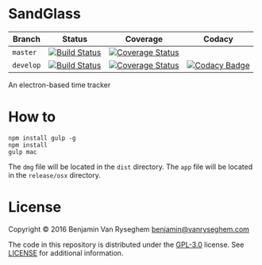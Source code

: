 # SandGlass

| Branch | Status | Coverage | Codacy |
--------|--------|--------|--------
| `master` | [![Build Status](https://travis-ci.org/BenjaminVanRyseghem/SandGlass.svg?branch=master)](https://travis-ci.org/BenjaminVanRyseghem/SandGlass)  | [![Coverage Status](https://coveralls.io/repos/github/BenjaminVanRyseghem/SandGlass/badge.svg?branch=master)](https://coveralls.io/github/BenjaminVanRyseghem/SandGlass?branch=master) |  |
| `develop` | [![Build Status](https://travis-ci.org/BenjaminVanRyseghem/SandGlass.svg?branch=develop)](https://travis-ci.org/BenjaminVanRyseghem/SandGlass)| [![Coverage Status](https://coveralls.io/repos/github/BenjaminVanRyseghem/SandGlass/badge.svg?branch=develop)](https://coveralls.io/github/BenjaminVanRyseghem/SandGlass?branch=develop) | [![Codacy Badge](https://api.codacy.com/project/badge/grade/8a72cccb286345988b18625dec8ed986)](https://www.codacy.com/app/benjamin-vanryseghem/SandGlass) |

An electron-based time tracker

# How to

```
npm install gulp -g
npm install
gulp mac
```

The `dmg` file will be located in the `dist` directory.
The `app` file will be located in the `release/osx` directory.

# License

Copyright :copyright: 2016 Benjamin Van Ryseghem <benjamin@vanryseghem.com>

The code in this repository is distributed under the [GPL-3.0](http://www.gnu.org/licenses/gpl-3.0.en.html) license. See [LICENSE](LICENSE) for additional information.

